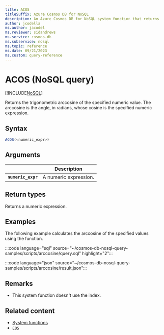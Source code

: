 ```yaml
---
title: ACOS
titleSuffix: Azure Cosmos DB for NoSQL
description: An Azure Cosmos DB for NoSQL system function that returns the trigonometric arccosine of the specified angle.
author: jcodella
ms.author: jacodel
ms.reviewer: sidandrews
ms.service: cosmos-db
ms.subservice: nosql
ms.topic: reference
ms.date: 09/21/2023
ms.custom: query-reference
---
```


# ACOS (NoSQL query)

[!INCLUDE[NoSQL](../../includes/appliesto-nosql.md)]

Returns the trigonometric arccosine of the specified numeric value. The arccosine is the angle, in radians, whose cosine is the specified numeric expression.
  
## Syntax

```sql
ACOS(<numeric_expr>)  
```  

## Arguments

| | Description |
| --- | --- |
| **`numeric_expr`** | A numeric expression. |

## Return types

Returns a numeric expression.  

## Examples

The following example calculates the arccosine of the specified values using the function.

:::code language="sql" source="~/cosmos-db-nosql-query-samples/scripts/arccosine/query.sql" highlight="2":::

:::code language="json" source="~/cosmos-db-nosql-query-samples/scripts/arccosine/result.json":::

## Remarks

- This system function doesn't use the index.

## Related content

- [System functions](system-functions.yml)
- [`COS`](cos.md)
